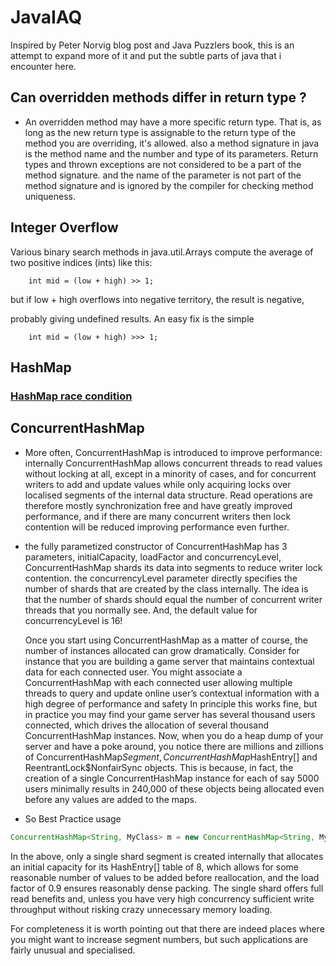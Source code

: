 
# JavaIAQ

Inspired by Peter Norvig blog post [](http://norvig.com/java-iaq.html) and Java 
Puzzlers book, this is an attempt to expand more of it and put the subtle parts of java that i encounter here.

## Can overridden methods differ in return type ?
- An overridden method may have a more specific return type. That is, as long as the new return type is 
  assignable to the return type of the method you are overriding, it's allowed.
  also a method signature in java is the method name and the number and type of its parameters. 
  Return types and thrown exceptions are not considered to be a part of the method signature. 
  and the name of the parameter is not part of the method signature and is ignored by the compiler for checking method uniqueness.

## Integer Overflow 
Various binary search methods in java.util.Arrays compute the average of two positive indices (ints) like this:

	    int mid = (low + high) >> 1;

but if low + high overflows into negative territory, the result is negative,

probably giving undefined results.  An easy fix is the simple

	    int mid = (low + high) >>> 1;
        
## HashMap 

### [HashMap race condition](http://mailinator.blogspot.fr/2009/06/beautiful-race-condition.html)
    
## ConcurrentHashMap 
* More often, ConcurrentHashMap is introduced to improve performance: internally ConcurrentHashMap allows concurrent threads to read values 
without locking at all, except in a minority of cases, and for concurrent writers to add and update values while only acquiring locks over 
localised segments of the internal data structure. Read operations are therefore mostly synchronization free and have greatly improved performance, 
and if there are many concurrent writers then lock contention will be reduced improving performance even further.
 
* the fully parametized constructor of ConcurrentHashMap has 3 parameters, initialCapacity, loadFactor and concurrencyLevel,
  ConcurrentHashMap shards its data into segments to reduce writer lock contention. the concurrencyLevel parameter directly 
  specifies the number of shards that are created by the class internally. The idea is that the number of shards should equal 
  the number of concurrent writer threads that you normally see. And, the default value for concurrencyLevel is 16!
  
  Once you start using ConcurrentHashMap as a matter of course, the number of instances allocated can grow dramatically. 
  Consider for instance that you are building a game server that maintains contextual data for each connected user. You might associate a ConcurrentHashMap
  with each connected user allowing multiple threads to query and update online user’s contextual information with a high degree of performance and safety
  In principle this works fine, but in practice you may find your game server has several thousand users connected, which drives the allocation of several 
  thousand ConcurrentHashMap instances. Now, when you do a heap dump of your server and have a poke around, you notice there are millions and zillions of 
  ConcurrentHashMap$Segment, ConcurrentHashMap$HashEntry[] and ReentrantLock$NonfairSync objects. This is because, in fact, the creation of a single ConcurrentHashMap 
  instance for each of say 5000 users minimally results in 240,000 of these objects being allocated even before any values are added to the maps.

* So Best Practice usage
```java
ConcurrentHashMap<String, MyClass> m = new ConcurrentHashMap<String, MyClass>(8, 0.9f, 1);
```
 In the above, only a single shard segment is created internally that allocates an initial capacity for its HashEntry[] table of 8, which allows for 
 some reasonable number of values to be added before reallocation, and the load factor of 0.9 ensures reasonably dense packing. The single shard offers 
 full read benefits and, unless you have very high concurrency sufficient write throughput without risking crazy unnecessary memory loading.

 For completeness it is worth pointing out that there are indeed places where you might want to increase segment numbers, but such applications are 
 fairly unusual and specialised.

 



